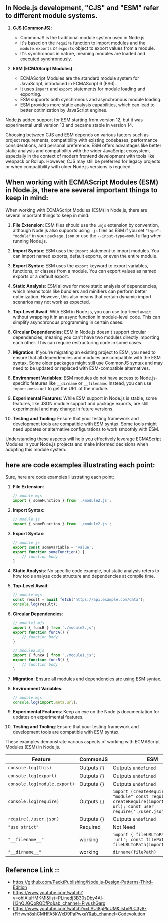 ## In Node.js development, "CJS" and "ESM" refer to different module systems.

1. **CJS (CommonJS)**:
   - CommonJS is the traditional module system used in Node.js.
   - It's based on the `require` function to import modules and the `module.exports` or `exports` object to export values from a module.
   - It's synchronous in nature, meaning modules are loaded and executed synchronously.

2. **ESM (ECMAScript Modules)**:
   - ECMAScript Modules are the standard module system for JavaScript, introduced in ECMAScript 6 (ES6).
   - It uses `import` and `export` statements for module loading and exporting.
   - ESM supports both synchronous and asynchronous module loading.
   - ESM provides more static analysis capabilities, which can lead to better optimization by JavaScript engines.

Node.js added support for ESM starting from version 12, but it was experimental until version 13 and became stable in version 14. 

Choosing between CJS and ESM depends on various factors such as project requirements, compatibility with existing codebases, performance considerations, and personal preference. ESM offers advantages like better static analysis and compatibility with the wider JavaScript ecosystem, especially in the context of modern frontend development with tools like webpack or Rollup. However, CJS may still be preferred for legacy projects or when compatibility with older Node.js versions is required.

## When working with ECMAScript Modules (ESM) in Node.js, there are several important things to keep in mind:
When working with ECMAScript Modules (ESM) in Node.js, there are several important things to keep in mind:

1. **File Extension**: ESM files should use the `.mjs` extension by convention, although Node.js also supports using `.js` files as ESM if you set `"type": "module"` in your `package.json` or use the `--input-type=module` flag when running Node.js.

2. **Import Syntax**: ESM uses the `import` statement to import modules. You can import named exports, default exports, or even the entire module.

3. **Export Syntax**: ESM uses the `export` keyword to export variables, functions, or classes from a module. You can export values as named exports or a default export.

4. **Static Analysis**: ESM allows for more static analysis of dependencies, which means tools like bundlers and minifiers can perform better optimization. However, this also means that certain dynamic import scenarios may not work as expected.

5. **Top-Level Await**: With ESM in Node.js, you can use top-level `await` without wrapping it in an async function in module-level code. This can simplify asynchronous programming in certain cases.

6. **Circular Dependencies**: ESM in Node.js doesn't support circular dependencies, meaning you can't have two modules directly importing each other. This can require restructuring code in some cases.

7. **Migration**: If you're migrating an existing project to ESM, you need to ensure that all dependencies and modules are compatible with the ESM syntax. Some older packages might still use CommonJS syntax and may need to be updated or replaced with ESM-compatible alternatives.

8. **Environment Variables**: ESM modules do not have access to Node.js-specific features like `__dirname` or `__filename`. Instead, you can use `import.meta.url` to get the URL of the module.

9. **Experimental Features**: While ESM support in Node.js is stable, some features, like JSON module support and package exports, are still experimental and may change in future versions.

10. **Testing and Tooling**: Ensure that your testing framework and development tools are compatible with ESM syntax. Some tools might need updates or alternative configurations to work smoothly with ESM.

Understanding these aspects will help you effectively leverage ECMAScript Modules in your Node.js projects and make informed decisions when adopting this module system.


## here are code examples illustrating each point:

Sure, here are code examples illustrating each point:

1. **File Extension**:
   ```javascript
   // module.mjs
   import { someFunction } from './module2.js';
   ```

2. **Import Syntax**:
   ```javascript
   // module.js
   import { someFunction } from './module2.js';
   ```

3. **Export Syntax**:
   ```javascript
   // module.js
   export const someVariable = 'value';
   export function someFunction() {
       // function body
   }
   ```

4. **Static Analysis**:
   No specific code example, but static analysis refers to how tools analyze code structure and dependencies at compile time.

5. **Top-Level Await**:
   ```javascript
   // module.mjs
   const result = await fetch('https://api.example.com/data');
   console.log(result);
   ```

6. **Circular Dependencies**:
   ```javascript
   // module1.mjs
   import { funcB } from './module2.js';
   export function funcA() {
       // function body
   }

   // module2.mjs
   import { funcA } from './module1.js';
   export function funcB() {
       // function body
   }
   ```

7. **Migration**:
   Ensure all modules and dependencies are using ESM syntax.
   
8. **Environment Variables**:
   ```javascript
   // module.mjs
   console.log(import.meta.url);
   ```

9. **Experimental Features**:
   Keep an eye on the Node.js documentation for updates on experimental features.

10. **Testing and Tooling**:
    Ensure that your testing framework and development tools are compatible with ESM syntax.

These examples demonstrate various aspects of working with ECMAScript Modules (ESM) in Node.js.



| Feature              | CommonJS                             | ESM                          |
|----------------------|--------------------------------------|------------------------------|
| `console.log(this)` | Outputs `{}`                         | Outputs `undefined`          |
| `console.log(export)` | Outputs `{}`                         | Outputs `undefined`          |
| `console.log(module.export)` | Outputs `{}`                         | Outputs `undefined`          |
| `console.log(require)` | Outputs `{}`                         | `import (createRequire) from "module" const require = createRequire(import -meta. url); const user require('./user.json');`          |
| `require(./user.json)` | Outputs `{}`                         | Outputs `undefined`          |
| `"use strict"`       | Required                             | Not Need                 |
| `"__filename__"`       | working                             | `import { fileURLToPath } from 'url'; const filePath = fileURLToPath(import.meta.url);`                |
| `"__dirname__"`       | working                             | `dirname(filePath)`              |


## Reference Link ::
- https://github.com/PacktPublishing/Node.js-Design-Patterns-Third-Edition
- https://www.youtube.com/watch?v=ohIAiuHMKMI&list=PLinedj3B30sDby4Al-i13hQJGQoRQDfPo&ab_channel=PiyushGarg
- https://www.youtube.com/watch?v=LAUi8pPlcUM&list=PLC3y8-rFHvwh8shCMHFA5kWxD9PaPwxaY&ab_channel=Codevolution